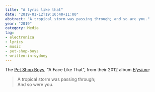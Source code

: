 ```yaml
---
title: "A lyric like that"
date: "2019-01-12T19:10:40+11:00"
abstract: "A tropical storm was passing through; and so are you."
year: "2019"
category: Media
tag:
- electronica
- lyrics
- music
- pet-shop-boys
- written-in-sydney
---
```

The [Pet Shop Boys], "A Face Like That", from their 2012 album *[Elysium]*:

> A tropical storm was passing through;  
> And so were you.

[Pet Shop Boys]: http://petshopboys.co.uk/ "Official website of the Pet Shop Boys"
[Elysium]: http://petshopboys.co.uk/product/album/elysium "Official album page for Elysium (2012)"

